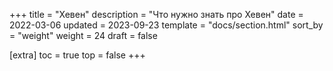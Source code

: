 +++
title = "Хевен"
description = "Что нужно знать про Хевен"
date = 2022-03-06
updated = 2023-09-23
template = "docs/section.html"
sort_by = "weight"
weight = 24
draft = false

[extra]
toc = true
top = false
+++
